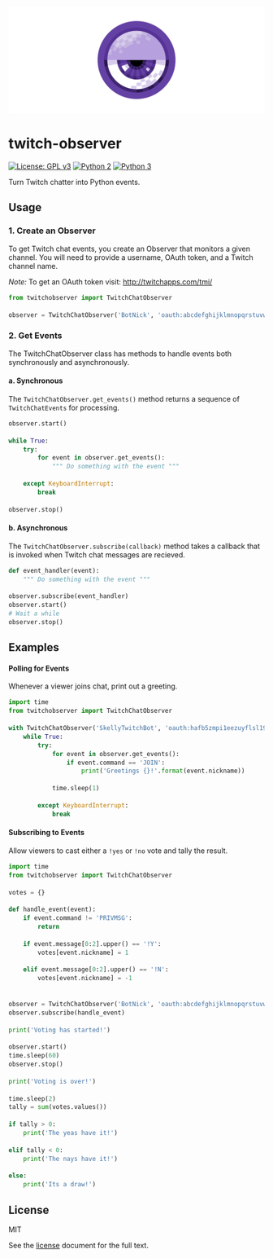 ![twitch-observer](.media/header.png)

# twitch-observer

[![License: GPL v3](https://img.shields.io/badge/license-MIT-blue.svg)](./LICENSE) [![Python 2](https://img.shields.io/badge/python-2-blue.svg)]() [![Python 3](https://img.shields.io/badge/python-3-blue.svg)]()

Turn Twitch chatter into Python events.

## Usage

### 1. Create an Observer

To get Twitch chat events, you create an Observer that monitors a given channel. You will need to provide a username, OAuth token, and a Twitch channel name.

*Note:* To get an OAuth token visit: http://twitchapps.com/tmi/

```python
from twitchobserver import TwitchChatObserver

observer = TwitchChatObserver('BotNick', 'oauth:abcdefghijklmnopqrstuvwxyz0123', '#channel')
```

### 2. Get Events

The TwitchChatObserver class has methods to handle events both synchronously and asynchronously.

#### a. Synchronous

The ```TwitchChatObserver.get_events()``` method returns a sequence of ```TwitchChatEvents``` for processing.

```python
observer.start()

while True:
    try:
        for event in observer.get_events():
            """ Do something with the event """
            
    except KeyboardInterrupt:
        break

observer.stop()
```

#### b. Asynchronous

The ```TwitchChatObserver.subscribe(callback)``` method takes a callback that is invoked when Twitch chat messages are recieved. 

```python
def event_handler(event):
    """ Do something with the event """
    
observer.subscribe(event_handler)
observer.start()
# Wait a while
observer.stop()
```

## Examples

#### Polling for Events

Whenever a viewer joins chat, print out a greeting.

```python
import time
from twitchobserver import TwitchChatObserver

with TwitchChatObserver('SkellyTwitchBot', 'oauth:hafb5zmpi1eezuyflsl19xn7ktmp5c', '#joshuaskelly') as observer:
    while True:
        try:
            for event in observer.get_events():
                if event.command == 'JOIN':
                    print('Greetings {}!'.format(event.nickname))

            time.sleep(1)

        except KeyboardInterrupt:
            break
```

#### Subscribing to Events

Allow viewers to cast either a ```!yes``` or ```!no``` vote and tally the result.

```python
import time
from twitchobserver import TwitchChatObserver

votes = {}

def handle_event(event):
    if event.command != 'PRIVMSG':
        return
        
    if event.message[0:2].upper() == '!Y':
        votes[event.nickname] = 1
        
    elif event.message[0:2].upper() == '!N':
        votes[event.nickname] = -1
        

observer = TwitchChatObserver('BotNick', 'oauth:abcdefghijklmnopqrstuvwxyz0123', '#channel')
observer.subscribe(handle_event)

print('Voting has started!')

observer.start()
time.sleep(60)
observer.stop()

print('Voting is over!')

time.sleep(2)
tally = sum(votes.values())

if tally > 0:
    print('The yeas have it!')

elif tally < 0:
    print('The nays have it!')

else:
    print('Its a draw!')
```

## License
MIT

See the [license](./LICENSE) document for the full text.
